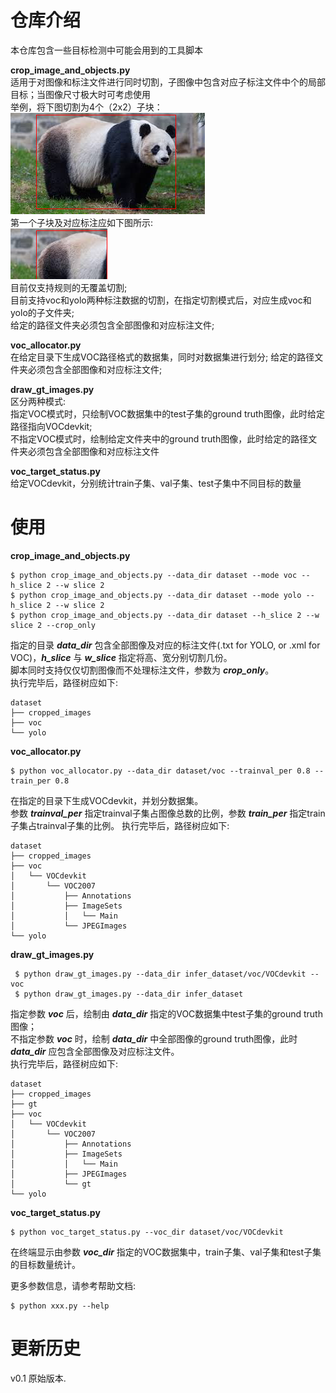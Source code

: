 # 仓库介绍
 
本仓库包含一些目标检测中可能会用到的工具脚本

**crop_image_and_objects.py**  
适用于对图像和标注文件进行同时切割，子图像中包含对应子标注文件中个的局部目标；当图像尺寸极大时可考虑使用  
举例，将下图切割为4个（2x2）子块：  
![panda](https://github.com/EzioA/object_detection_utils/blob/main/assets/panda_gt.png)  
第一个子块及对应标注应如下图所示:  
![panda_patch](https://github.com/EzioA/object_detection_utils/blob/main/assets/panda_0_gt.png)  
目前仅支持规则的无覆盖切割;  
目前支持voc和yolo两种标注数据的切割，在指定切割模式后，对应生成voc和yolo的子文件夹;  
给定的路径文件夹必须包含全部图像和对应标注文件;

**voc_allocator.py**  
在给定目录下生成VOC路径格式的数据集，同时对数据集进行划分;
给定的路径文件夹必须包含全部图像和对应标注文件;

**draw_gt_images.py**  
区分两种模式:  
指定VOC模式时，只绘制VOC数据集中的test子集的ground truth图像，此时给定路径指向VOCdevkit;  
不指定VOC模式时，绘制给定文件夹中的ground truth图像，此时给定的路径文件夹必须包含全部图像和对应标注文件

**voc_target_status.py**  
 给定VOCdevkit，分别统计train子集、val子集、test子集中不同目标的数量


# 使用
**crop_image_and_objects.py**  
```
$ python crop_image_and_objects.py --data_dir dataset --mode voc --h_slice 2 --w slice 2
$ python crop_image_and_objects.py --data_dir dataset --mode yolo --h_slice 2 --w slice 2
$ python crop_image_and_objects.py --data_dir dataset --h_slice 2 --w slice 2 --crop_only
```
指定的目录 _**data\_dir**_ 包含全部图像及对应的标注文件(.txt for YOLO, or .xml for VOC)，_**h\_slice**_ 与 _**w\_slice**_ 指定将高、宽分别切割几份。  
脚本同时支持仅仅切割图像而不处理标注文件，参数为 _**crop\_only**_。  
执行完毕后，路径树应如下:  
```
dataset
├── cropped_images
├── voc
└── yolo
```

**voc_allocator.py**  
```
$ python voc_allocator.py --data_dir dataset/voc --trainval_per 0.8 --train_per 0.8
```
在指定的目录下生成VOCdevkit，并划分数据集。  
参数 _**trainval\_per**_ 指定trainval子集占图像总数的比例，参数 _**train\_per**_ 指定train子集占trainval子集的比例。
执行完毕后，路径树应如下:  
```
dataset
├── cropped_images
├── voc
│   └── VOCdevkit
│       └── VOC2007
│           ├── Annotations
│           ├── ImageSets
│           │   └── Main
│           └── JPEGImages
└── yolo
```

**draw_gt_images.py**  
```
 $ python draw_gt_images.py --data_dir infer_dataset/voc/VOCdevkit --voc
 $ python draw_gt_images.py --data_dir infer_dataset
```
指定参数 _**voc**_ 后，绘制由 _**data\_dir**_ 指定的VOC数据集中test子集的ground truth图像；  
不指定参数 _**voc**_ 时，绘制 _**data\_dir**_ 中全部图像的ground truth图像，此时 _**data\_dir**_ 应包含全部图像及对应标注文件。  
执行完毕后，路径树应如下:  
```
dataset
├── cropped_images
├── gt
├── voc
│   └── VOCdevkit
│       └── VOC2007
│           ├── Annotations
│           ├── ImageSets
│           │   └── Main
│           ├── JPEGImages
│           └── gt
└── yolo
```

**voc_target_status.py**  
```
$ python voc_target_status.py --voc_dir dataset/voc/VOCdevkit
```
在终端显示由参数 _**voc\_dir**_ 指定的VOC数据集中，train子集、val子集和test子集的目标数量统计。

更多参数信息，请参考帮助文档:  
```
$ python xxx.py --help
```

# 更新历史
v0.1 原始版本.